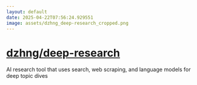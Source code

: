 ```yaml
---
layout: default
date: 2025-04-22T07:56:24.929551
image: assets/dzhng_deep-research_cropped.png
---
```


# [dzhng/deep-research](https://github.com/dzhng/deep-research)

AI research tool that uses search, web scraping, and language models for deep topic dives
